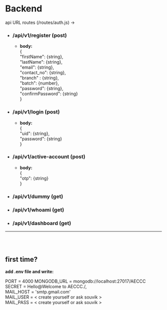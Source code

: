 # Backend


api URL routes (/routes/auth.js) ->

 - ### /api/v1/register     (post)
   - **body:**   
    {  
    "firstName": {string},   
    "lastName": {string},  
    "email": {string},  
    "contact_no": {string},  
    "branch" : {string},  
    "batch": {number},  
    "password": {string},  
    "confirmPassword": {string}   
    }  

 - ### /api/v1/login        (post)
   - **body:**   
     {   
      "uid": {string},	  
      "password": {string}  
       }

 - ### /api/v1/active-account       (post)
   - **body:**  
    {   
     "otp": {string}  
     }

 - ### /api/v1/dummy        (get)
 - ### /api/v1/whoami       (get)
 - ### /api/v1/dashboard    (get)


------------------------------

<br>
<br>

## first time?
  **add .env file and write:**

  PORT = 4000
MONGODB_URL = mongodb://localhost:27017/AECCC <br>
SECRET = Hello@Welcome to AECCC./, <br>
MAIL_HOST = 'smtp.gmail.com' <br>
MAIL_USER = < create yourself or ask souvik > <br>
MAIL_PASS = < create yourself or ask souvik > <br>